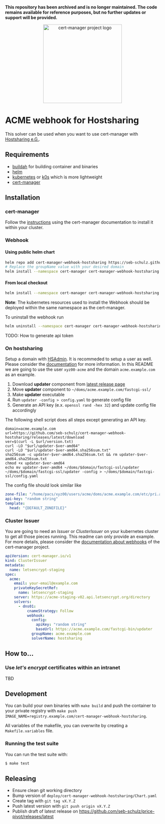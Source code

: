 **This repository has been archived and is no longer maintained. The code remains available for reference purposes, but no further updates or support will be provided.**

<p align="center">
  <img src="https://raw.githubusercontent.com/cert-manager/cert-manager/d53c0b9270f8cd90d908460d69502694e1838f5f/logo/logo-small.png" height="256" width="256" alt="cert-manager project logo" />
</p>

# ACME webhook for Hostsharing

This solver can be used when you want to use cert-manager with [Hostsharing e.G.](https://www.hostsharing.net/).

## Requirements

- [buildah](https://buildah.io/) for building container and binaries
- [helm](https://helm.sh/)
- [kubernetes](https://kubernetes.io/) or [k0s](https://k0sproject.io/) which is more lightweight
- [cert-manager](https://cert-manager.io/)

## Installation

### cert-manager

Follow the [instructions](https://cert-manager.io/docs/installation/) using the cert-manager documentation to install it within your cluster.

### Webhook

#### Using public helm chart

```bash
helm repo add cert-manager-webhook-hostsharing https://seb-schulz.github.io/cert-manager-webhook-hostsharing
# Replace the groupName value with your desired domain
helm install --namespace cert-manager cert-manager-webhook-hostsharing cert-manager-webhook-hostsharing/cert-manager-webhook-hostsharing --set groupName=acme.yourdomain.tld
```

#### From local checkout

```bash
helm install --namespace cert-manager cert-manager-webhook-hostsharing deploy/cert-manager-webhook-hostsharing
```

**Note**: The kubernetes resources used to install the Webhook should be deployed within the same namespace as the cert-manager.

To uninstall the webhook run

```bash
helm uninstall --namespace cert-manager cert-manager-webhook-hostsharing
```

TODO: How to generate api token

### On hostsharing

Setup a domain with [HSAdmin](https://admin.hostsharing.net/). It is recommeded to setup a user as well. Please consider the [documentation](https://www.hostsharing.net/doc/) for more information. In this README we are going to use the user `xyz00-acme` and the domain `acme.example.com` as an example.

1. Download **updater** component from [latest release page](https://github.com/seb-schulz/cert-manager-webhook-hostsharing/releases/latest)
2. Move **updater** component to `~/doms/acme.example.com/fastcgi-ssl/`
3. Make **updater** executable
4. Run `updater -config > config.yaml` to generate config file
5. Generate an API key (e.x. `openssl rand -hex 32`) and update config file accordingly

The following shell script does all steps except generating an API key.

```shell
domain=acme.example.com
url=https://github.com/seb-schulz/cert-manager-webhook-hostsharing/releases/latest/download
ver=$(curl -L $url/version.txt)
curl -LO "$url/updater-$ver-amd64"
curl -LO "$url/updater-$ver-amd64.sha256sum.txt"
sha256sum -c updater-$ver-amd64.sha256sum.txt && rm updater-$ver-amd64.sha256sum.txt
chmod +x updater-$ver-amd64
echo mv updater-$ver-amd64 ~/doms/$domain/fastcgi-ssl/updater
~/doms/$domain/fastcgi-ssl/updater -config > ~/doms/$domain/fastcgi-ssl/config.yaml
```

The config file should look similar like

```yaml
zone-file: "/home/pacs/xyz00/users/acme/doms/acme.example.com/etc/pri.acme.example.com"
api-key: "random string"
template:
  head: "{DEFAULT_ZONEFILE}"
```

### Cluster Issuer

You are going to need an _Issuer_ or _ClusterIssuer_ on your kubernetes cluster to get all those pieces running. This readme can only provide an example. For more details, please consider the [documentation about webhooks](https://cert-manager.io/docs/configuration/acme/dns01/webhook/) of the cert-manager project.

```yaml
apiVersion: cert-manager.io/v1
kind: ClusterIssuer
metadata:
  name: letsencrypt-staging
spec:
  acme:
    email: your-email@example.com
    privateKeySecretRef:
      name: letsencrypt-staging
    server: https://acme-staging-v02.api.letsencrypt.org/directory
    solvers:
      - dns01:
          cnameStrategy: Follow
          webhook:
            config:
              apiKey: "random string"
              baseUrl: https://acme.example.com/fastcgi-bin/updater
            groupName: acme.example.com
            solverName: hostsharing
```

## How to...

### Use _let's encrypt_ certificates within an intranet

TBD

## Development

You can build your own binaries with `make build` and push the container to your private registry with `make push IMAGE_NAME=registry.example.com/cert-manager-webhook-hostsharing`.

All variables of the makefile, you can overwrite by creating a `Makefile.variables` file.

### Running the test suite

You can run the test suite with:

```bash
$ make test
```

## Releasing

- Ensure clean git working directory
- Bump version of `deploy/cert-manager-webhook-hostsharing/Chart.yaml`
- Create tag with `git tag vX.Y.Z`
- Push latest version with `git push origin vX.Y.Z`
- Publish draft of latest release on <https://github.com/seb-schulz/price-pivot/releases/latest>
